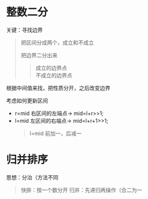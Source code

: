 # 整数二分
关键：寻找边界
> 把区间分成两个，成立和不成立  
> 
> 把边界二分出来  
>> 成立的边界点  
>> 不成立的边界点     

根据中间值来找，把性质分开，之后改变边界  
  
   
考虑如何更新区间  
  
+ r=mid 右区间的左端点-> mid=l+r>>1;
+ l=mid  左区间的右端点-> mid=l+r+1>>1;
  >l=mid 前加一，后减一
    
# 归并排序
思想：分治（方法不同
>快排：按一个数分开
>归并：先递归再操作（合二为一
